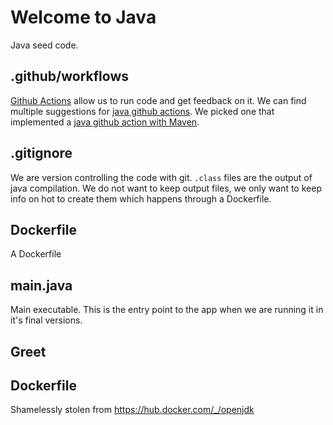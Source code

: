 # Welcome to Java
Java seed code.

## .github/workflows
[Github Actions](https://www.google.com/search?q=github+actions) allow us to run code and get feedback on it. We can find multiple suggestions for [java github actions](https://www.google.com/search?q=github+actions). We picked one that implemented a [java github action with Maven](https://docs.github.com/en/actions/automating-builds-and-tests/building-and-testing-java-with-maven).

## .gitignore
We are version controlling the code with git. `.class` files are the output of java compilation. We do not want to keep output files, we only want to keep info on hot to create them which happens through a Dockerfile.

## Dockerfile
A Dockerfile

## main.java

Main executable. This is the entry point to the app when we are running it in it's final versions.

## Greet

## Dockerfile
Shamelessly stolen from https://hub.docker.com/_/openjdk